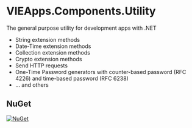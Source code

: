 # VIEApps.Components.Utility

The general purpose utility for development apps with .NET

- String extension methods
- Date-Time extension methods
- Collection extension methods
- Crypto extension methods
- Send HTTP requests
- One-Time Password generators with counter-based password (RFC 4226) and time-based password (RFC 6238)
- ... and others

## NuGet

[![NuGet](https://img.shields.io/nuget/v/VIEApps.Components.Utility.svg)](https://www.nuget.org/packages/VIEApps.Components.Utility)
